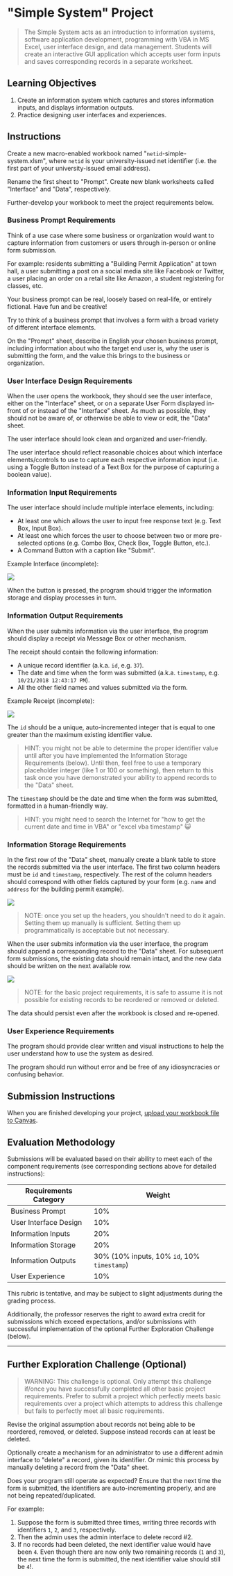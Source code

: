 # "Simple System" Project

> The Simple System acts as an introduction to information systems, software application development, programming with VBA in MS Excel, user interface design, and data management. Students will create an interactive GUI application which accepts user form inputs and saves corresponding records in a separate worksheet.


## Learning Objectives

  1. Create an information system which captures and stores information inputs, and displays information outputs.
  2. Practice designing user interfaces and experiences.

## Instructions

Create a new macro-enabled workbook named "`netid`-simple-system.xlsm", where `netid` is your university-issued net identifier (i.e. the first part of your university-issued email address).

Rename the first sheet to "Prompt". Create new blank worksheets called "Interface" and "Data", respectively.

Further-develop your workbook to meet the project requirements below.

### Business Prompt Requirements

Think of a use case where some business or organization would want to capture information from customers or users through in-person or online form submission.

For example: residents submitting a "Building Permit Application" at town hall, a user submitting a post on a social media site like Facebook or Twitter, a user placing an order on a retail site like Amazon, a student registering for classes, etc.

Your business prompt can be real, loosely based on real-life, or entirely fictional. Have fun and be creative!

Try to think of a business prompt that involves a form with a broad variety of different interface elements.

On the "Prompt" sheet, describe in English your chosen business prompt, including information about who the target end user is, why the user is submitting the form, and the value this brings to the business or organization.

### User Interface Design Requirements

When the user opens the workbook, they should see the user interface, either on the "Interface" sheet, or on a separate User Form displayed in-front of or instead of the "Interface" sheet. As much as possible, they should not be aware of, or otherwise be able to view or edit, the "Data" sheet.

The user interface should look clean and organized and user-friendly.

The user interface should reflect reasonable choices about which interface elements/controls to use to capture each respective information input (i.e. using a Toggle Button instead of a Text Box for the purpose of capturing a boolean value).


### Information Input Requirements

The user interface should include multiple interface elements, including:

  + At least one which allows the user to input free response text (e.g. Text Box, Input Box).
  + At least one which forces the user to choose between two or more pre-selected options (e.g. Combo Box, Check Box, Toggle Button, etc.).
  + A Command Button with a caption like "Submit".

Example Interface (incomplete):

![](/img/notes/ms-excel/user-forms/userform-design-mode.png)

When the button is pressed, the program should trigger the information storage and display processes in turn.

### Information Output Requirements

When the user submits information via the user interface, the program should display a receipt via Message Box or other mechanism.

The receipt should contain the following information:

  + A unique record identifier (a.k.a. `id`, e.g. `37`).
  + The date and time when the form was submitted (a.k.a. `timestamp`, e.g. `10/21/2018 12:43:17 PM`).
  + All the other field names and values submitted via the form.

Example Receipt (incomplete):

![](/img/projects/simple-system/permitform-display-inputs.png)


The `id` should be a unique, auto-incremented integer that is equal to one greater than the maximum existing identifier value.

> HINT: you might not be able to determine the proper identifier value until after you have implemented the Information Storage Requirements (below). Until then, feel free to use a temporary placeholder integer (like 1 or 100 or something), then return to this task once you have demonstrated your ability to append records to the "Data" sheet.

The `timestamp` should be the date and time when the form was submitted, formatted in a human-friendly way.

> HINT: you might need to search the Internet for "how to get the current date and time in VBA" or "excel vba timestamp" :smiley_cat:

### Information Storage Requirements

In the first row of the "Data" sheet, manually create a blank table to store the records submitted via the user interface. The first two column headers must be `id` and `timestamp`, respectively. The rest of the column headers should correspond with other fields captured by your form (e.g. `name` and `address` for the building permit example).

![](/img/projects/simple-system/records-sheet-setup.png)

> NOTE: once you set up the headers, you shouldn't need to do it again. Setting them up manually is sufficient. Setting them up programmatically is acceptable but not necessary.

When the user submits information via the user interface, the program should append a corresponding record to the "Data" sheet. For subsequent form submissions, the existing data should remain intact, and the new data should be written on the next available row.

![](/img/projects/simple-system/writing-records-autoincrement.png)

> NOTE: for the basic project requirements, it is safe to assume it is not possible for existing records to be reordered or removed or deleted.

The data should persist even after the workbook is closed and re-opened.

### User Experience Requirements

The program should provide clear written and visual instructions to help the user understand how to use the system as desired.

The program should run without error and be free of any idiosyncracies or confusing behavior.

## Submission Instructions

When you are finished developing your project, [upload your workbook file to Canvas](https://georgetown.instructure.com/courses/75406/assignments/205135).

## Evaluation Methodology

Submissions will be evaluated based on their ability to meet each of the component requirements (see corresponding sections above for detailed instructions):

Requirements Category | Weight
--- | ---
Business Prompt | 10%
User Interface Design | 10%
Information Inputs | 20%
Information Storage | 20%
Information Outputs | 30% (10% inputs, 10% `id`, 10% `timestamp`)
User Experience | 10%

This rubric is tentative, and may be subject to slight adjustments during the grading process.

Additionally, the professor reserves the right to award extra credit for submissions which exceed expectations, and/or submissions with successful implementation of the optional Further Exploration Challenge (below).

<hr>

## Further Exploration Challenge (Optional)

> WARNING: This challenge is optional. Only attempt this challenge if/once you have successfully completed all other basic project requirements. Prefer to submit a project which perfectly meets basic requirements over a project which attempts to address this challenge but fails to perfectly meet all basic requirements.

Revise the original assumption about records not being able to be reordered, removed, or deleted. Suppose instead records can at least be deleted.

Optionally create a mechanism for an administrator to use a different admin interface to "delete" a record, given its identifier. Or mimic this process by manually deleting a record from the "Data" sheet.

Does your program still operate as expected? Ensure that the next time the form is submitted, the identifiers are auto-incrementing properly, and are not being repeated/duplicated.

For example:

  1. Suppose the form is submitted three times, writing three records with identifiers `1`, `2`, and `3`, respectively.
  2. Then the admin uses the admin interface to delete record #2.
  3. If no records had been deleted, the next identifier value would have been `4`. Even though there are now only two remaining records (`1` and `3`), the next time the form is submitted, the next identifier value should still be `4`!.
